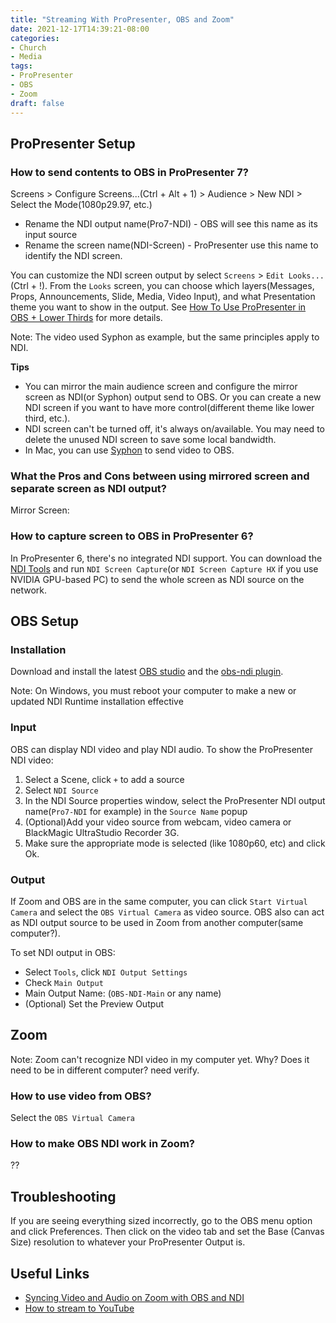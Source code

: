 ```yaml
---
title: "Streaming With ProPresenter, OBS and Zoom"
date: 2021-12-17T14:39:21-08:00
categories:
- Church
- Media
tags:
- ProPresenter
- OBS
- Zoom
draft: false
---
```


## ProPresenter Setup
### How to send contents to OBS in ProPresenter 7?
Screens > Configure Screens...(Ctrl + Alt + 1) > Audience > New NDI > Select the Mode(1080p29.97, etc.)
* Rename the NDI output name(Pro7-NDI) - OBS will see this name as its input source
* Rename the screen name(NDI-Screen) - ProPresenter use this name to identify the NDI screen.

You can customize the NDI screen output by select `Screens` > `Edit Looks...`(Ctrl + !). From the `Looks` screen, 
you can choose which layers(Messages, Props, Announcements, Slide, Media, Video Input), 
and what Presentation theme you want to show in the output. 
See [How To Use ProPresenter in OBS + Lower Thirds](https://www.youtube.com/watch?v=XRxOKMkCcoY) for more details. 

Note: The video used Syphon as example, but the same principles apply to NDI.

**Tips**
* You can mirror the main audience screen and configure the mirror screen as NDI(or Syphon) output send to OBS. 
Or you can create a new NDI screen if you want to have more control(different theme like lower third, etc.).
* NDI screen can't be turned off, it's always on/available. You may need to delete the unused NDI screen to save some local bandwidth.
* In Mac, you can use [Syphon](https://renewedvision.com/blog/beginners-guide-to-syphon/) to send video to OBS.

### What the Pros and Cons between using mirrored screen and separate screen as NDI output?
Mirror Screen:


### How to capture screen to OBS in ProPresenter 6?
In ProPresenter 6, there's no integrated NDI support. 
You can download the [NDI Tools](https://www.ndi.tv/tools/#download-tools)
and run `NDI Screen Capture`(or `NDI Screen Capture HX` if you use NVIDIA GPU-based PC) to send the whole screen as NDI source on the network. 

## OBS Setup
### Installation
Download and install the latest [OBS studio](https://obsproject.com/) and the [obs-ndi plugin](https://github.com/Palakis/obs-ndi/releases).

Note: On Windows, you must reboot your computer to make a new or updated NDI Runtime installation effective

### Input
OBS can display NDI video and play NDI audio. To show the ProPresenter NDI video:

1. Select a Scene, click `+` to add a source
2. Select `NDI Source` 
3. In the NDI Source properties window, select the ProPresenter NDI output name(`Pro7-NDI` for example) in the `Source Name` popup
4. (Optional)Add your video source from webcam, video camera or BlackMagic UltraStudio Recorder 3G. 
5. Make sure the appropriate mode is selected (like 1080p60, etc) and click Ok.
 
### Output
If Zoom and OBS are in the same computer, you can click `Start Virtual Camera` and select the `OBS Virtual Camera` as video source.
OBS also can act as NDI output source to be used in Zoom from another computer(same computer?). 

To set NDI output in OBS:
* Select `Tools`, click `NDI Output Settings` 
* Check `Main Output` 
* Main Output Name: (`OBS-NDI-Main` or any name)
* (Optional) Set the Preview Output

## Zoom
Note: Zoom can't recognize NDI video in my computer yet. Why?
Does it need to be in different computer? need verify.

### How to use video from OBS?
Select the `OBS Virtual Camera`

### How to make OBS NDI work in Zoom?
??

## Troubleshooting
If you are seeing everything sized incorrectly, go to the OBS menu option and click Preferences. 
Then click on the video tab and set the Base (Canvas Size) resolution to whatever your ProPresenter Output is. 


## Useful Links
* [Syncing Video and Audio on Zoom with OBS and NDI](https://www.youtube.com/watch?v=wr9PdkX93WM)
* [How to stream to YouTube](https://obsproject.com/forum/threads/guide-how-to-stream-to-youtube.4333/)

